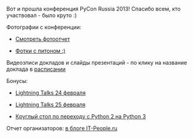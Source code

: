 Вот и прошла конференция PyCon Russia 2013! Спасибо всем, кто участвовал - было круто :)


Фотографии с конференции: 

* [Смотреть фотоотчет](http://www.facebook.com/media/set/?set=a.510272319018902.1073741825.475364682509666&type=1&l=024c3c640c)

* [Фотки с питоном :)](http://www.facebook.com/media/set/?set=a.511999932179474.1073741826.475364682509666&type=1)
                          

Видеозписи докладов и слайды презентаций - по клику на название доклада в [расписании](http://pycon.ru/program/schedule/)

Бонусы:

* [Lightning Talks 24 февраля](http://youtu.be/DTm4bHPZ7Vc)

* [Lightning Talks 25 февраля](http://youtu.be/b_rGwaryDmI)

* [Круглый стол по переходу с Python 2 на Python 3](http://youtu.be/hERb4be-h0w)


Отчет организаторов: [в блоге IT-People.ru](http://it-people.livejournal.com/4790.html)

